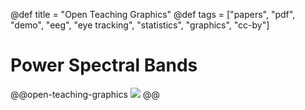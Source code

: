 @def title = "Open Teaching Graphics"
@def tags = ["papers", "pdf", "demo", "eeg", "eye tracking", "statistics", "graphics", "cc-by"]

# Power Spectral Bands


@@open-teaching-graphics
![](/assets/teaching-resources/open-teaching-graphics/powerSpectralBands.png)
@@


